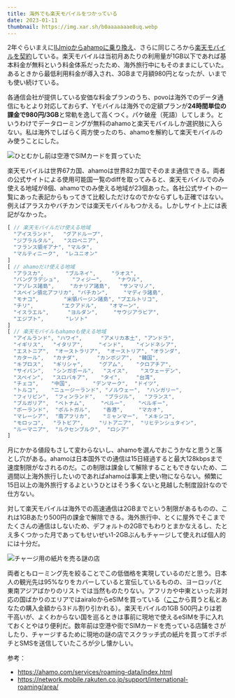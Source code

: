 ```yaml
---
title: 海外でも楽天モバイルをつかっている
date: 2023-01-11
thumbnail: https://img.xar.sh/b0aaaaaaae8uq.webp
---
```


2年ぐらいまえに[IIJmioからahamoに乗り換え](/post/1617121096/)、さらに同じころから[楽天モバイルを契約](/post/1612884962/)している。楽天モバイルは当初月あたりの利用量が1GB以下であれば基本料金が無料という料金体系だったため、海外旅行中にもそのままにしていた。あるときから最低利用料金が導入され、3GBまで月額980円となったが、いまでも使い続けている。

各通信会社が提供している安価な料金プランのうち、povoは海外でのデータ通信にもとより対応しておらず、Yモバイルは海外での定額プランが**24時間単位の課金で980円/3GB**と常軌を逸して高くつく。パケ破産（死語）してしまう。というわけでデータローミングが無料のahamoと楽天モバイルしか選択肢に入らない。私は海外でしばらく両方使ったのち、ahamoを解約して楽天モバイルのみ使うことにした。

![ひとむかし前は空港でSIMカードを買っていた](https://img.xar.sh/b0aaaaaaae8uq.webp)

楽天モバイルは世界67カ国、ahamoは世界82カ国でそのまま通信できる。両者の公式サイトによる使用可能国一覧のdiffを取ってみると、楽天モバイルでのみ使える地域が8個、ahamoでのみ使える地域が23個あった。各社公式サイトの一覧にあった表記からもってきて比較しただけなのでかならずしも正確ではない。例えばアラスカやバチカンでは楽天モバイルもつかえる。しかしサイト上には表記がなかった。

```ts
[ // 楽天モバイルだけ使える地域
  "アイスランド",   "グアドループ",
  "ジブラルタル",   "スロベニア",
  "フランス領ギアナ", "マルタ",
  "マルティニーク",  "レユニオン"
]
[ // ahamoだけ使える地域
  "アラスカ",       "ブルネイ",     "ラオス",
  "バングラデシュ",    "フィジー",     "ナウル",
  "アゾレス諸島",     "カナリア諸島",   "サンマリノ",
  "スペイン領北アフリカ", "バチカン",     "マディラ諸島",
  "モナコ",        "米領バージン諸島", "プエルトリコ",
  "チリ",         "エクアドル",    "オマーン",
  "イスラエル",      "ヨルダン",     "サウジアラビア",
  "エジプト",       "レソト"
]
[ // 楽天モバイルもahamoも使える地域
  "アイルランド", "ハワイ",      "アメリカ本土", "アンドラ",
  "イギリス",   "イタリア",     "インド",    "インドネシア",
  "エストニア",  "オーストラリア",  "オーストリア", "オランダ",
  "カタール",   "カナダ",      "カンボジア",  "韓国",
  "キプロス",   "ギリシャ",     "グアム",    "クロアチア",
  "サイパン",   "シンガポール",   "スイス",    "スウェーデン",
  "スペイン",   "スロバキア",    "タイ",     "台湾",
  "チェコ",    "中国",       "デンマーク",  "ドイツ",
  "トルコ",    "ニュージーランド", "ノルウェー",  "ハンガリー",
  "フィリピン",  "フィンランド",   "ブラジル",   "フランス",
  "ブルガリア",  "ベトナム",     "ペルー",    "ベルギー",
  "ポーランド",  "ポルトガル",    "香港",     "マカオ",
  "マレーシア",  "南アフリカ",    "ミャンマー",  "メキシコ",
  "モロッコ",   "ラトビア",     "リトアニア",  "リヒテンシュタイン",
  "ルーマニア",  "ルクセンブルク",  "ロシア"
]
```

月にかかる値段もさして変わらないし、ahamoを選んでおこうかなと思うと落とし穴がある。ahamoは日本国外での通信は15日経過すると最大128kbpsまで速度制限がなされるのだ。この制限は課金して解除することもできないため、二週間以上海外旅行したいのであればahamoは事実上使い物にならない。頻繁に15日以上の海外旅行するよというひとはそう多くないと見越した制度設計なので仕方ない。

対して楽天モバイルは海外での高速通信は2GBまでという制限があるものの、これは1GBあたり500円の課金で解除できる。海外旅行中、とくに屋外でそこまでたくさんの通信はしないため、デフォルトの2GBでもわりとまかなえるし、たとえ多くつかった月であってもせいぜい1-2GBぶんもチャージして使えれば個人的には十分だ。

![チャージ用の紙片を売る謎の店](https://img.xar.sh/b0aaaaaaae8ua.webp)

両者ともローミング先を絞ることでこの低価格を実現しているのだと思う。日本人の観光先は95%なりをカバーしていると宣伝しているものの、ヨーロッパと東南アジアばかりのリストでは当然ものたりない。アフリカや中東といった非対応の国ばかりのエリアではairaloからeSIMを買っている（[ここ](https://ref.airalo.com/g1nX)から買うと私とあなたの購入金額から3ドル割り引かれる）。楽天モバイルの1GB 500円よりは若干高いが、よくわからない国を巡るときは事前に現地で使えるeSIMを手に入れておくとやはり便利だ。数年前は空港や街でSIMカードを売っている店舗をさがしたり、チャージするために現地の謎の店でスクラッチ式の紙片を買ってポチポチとSMSを送信していたころが少し懐かしい。

参考：

- <https://ahamo.com/services/roaming-data/index.html>
- <https://network.mobile.rakuten.co.jp/support/international-roaming/area/>
